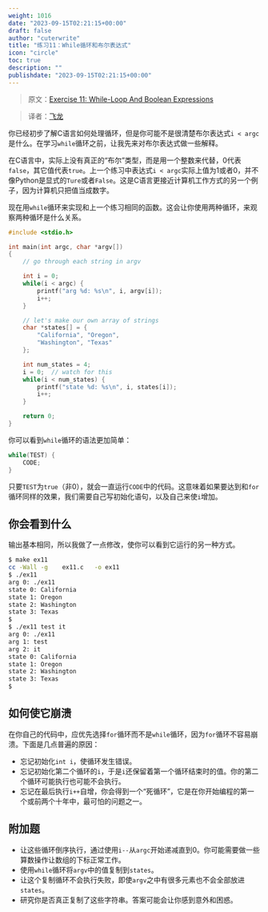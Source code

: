```yaml
---
weight: 1016
date: "2023-09-15T02:21:15+00:00"
draft: false
author: "cuterwrite"
title: "练习11：While循环和布尔表达式"
icon: "circle"
toc: true
description: ""
publishdate: "2023-09-15T02:21:15+00:00"
---
```




> 原文：[Exercise 11: While-Loop And Boolean Expressions](http://c.learncodethehardway.org/book/ex11.html)

> 译者：[飞龙](https://github.com/wizardforcel)

你已经初步了解C语言如何处理循环，但是你可能不是很清楚布尔表达式`i < argc`是什么。在学习`while`循环之前，让我先来对布尔表达式做一些解释。

在C语言中，实际上没有真正的“布尔”类型，而是用一个整数来代替，0代表`false`，其它值代表`true`。上一个练习中表达式`i < argc`实际上值为1或者0，并不像Python是显式的`Ture`或者`False`。这是C语言更接近计算机工作方式的另一个例子，因为计算机只把值当成数字。

现在用`while`循环来实现和上一个练习相同的函数。这会让你使用两种循环，来观察两种循环是什么关系。

```c
#include <stdio.h>

int main(int argc, char *argv[])
{
    // go through each string in argv

    int i = 0;
    while(i < argc) {
        printf("arg %d: %s\n", i, argv[i]);
        i++;
    }

    // let's make our own array of strings
    char *states[] = {
        "California", "Oregon",
        "Washington", "Texas"
    };

    int num_states = 4;
    i = 0;  // watch for this
    while(i < num_states) {
        printf("state %d: %s\n", i, states[i]);
        i++;
    }

    return 0;
}
```

你可以看到`while`循环的语法更加简单：

```c
while(TEST) {
    CODE;
}
```

只要`TEST`为`true`（非0），就会一直运行`CODE`中的代码。这意味着如果要达到和`for`循环同样的效果，我们需要自己写初始化语句，以及自己来使`i`增加。

## 你会看到什么

输出基本相同，所以我做了一点修改，使你可以看到它运行的另一种方式。

```sh
$ make ex11
cc -Wall -g    ex11.c   -o ex11
$ ./ex11
arg 0: ./ex11
state 0: California
state 1: Oregon
state 2: Washington
state 3: Texas
$
$ ./ex11 test it
arg 0: ./ex11
arg 1: test
arg 2: it
state 0: California
state 1: Oregon
state 2: Washington
state 3: Texas
$
```

## 如何使它崩溃

在你自己的代码中，应优先选择`for`循环而不是`while`循环，因为`for`循环不容易崩溃。下面是几点普遍的原因：

+ 忘记初始化`int i`，使循环发生错误。
+ 忘记初始化第二个循环的`i`，于是`i`还保留着第一个循环结束时的值。你的第二个循环可能执行也可能不会执行。
+ 忘记在最后执行`i++`自增，你会得到一个“死循环”，它是在你开始编程的第一个或前两个十年中，最可怕的问题之一。

## 附加题

+ 让这些循环倒序执行，通过使用`i--`从`argc`开始递减直到0。你可能需要做一些算数操作让数组的下标正常工作。
+ 使用`while`循环将`argv`中的值复制到`states`。
+ 让这个复制循环不会执行失败，即使`argv`之中有很多元素也不会全部放进`states`。
+ 研究你是否真正复制了这些字符串。答案可能会让你感到意外和困惑。
